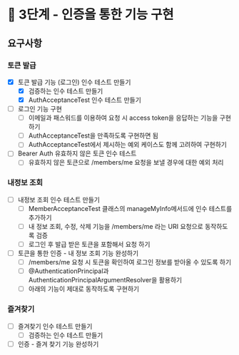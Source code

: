 # 🚀 3단계 - 인증을 통한 기능 구현

## 요구사항

### 토큰 발급

- [X] 토큰 발급 기능 (로그인) 인수 테스트 만들기
  - [X] 검증하는 인수 테스트 만들기
  - [X] AuthAcceptanceTest 인수 테스트 만들기
- [ ] 로그인 기능 구현
  - [ ] 이메일과 패스워드를 이용하여 요청 시 access token을 응답하는 기능을 구현하기
  - [ ] AuthAcceptanceTest을 만족하도록 구현하면 됨
  - [ ] AuthAcceptanceTest에서 제시하는 예외 케이스도 함께 고려하여 구현하기
- [ ] Bearer Auth 유효하지 않은 토큰 인수 테스트
  - [ ] 유효하지 않은 토큰으로 /members/me 요청을 보낼 경우에 대한 예외 처리

### 내정보 조회

- [ ] 내정보 조회 인수 테스트 만들기
  - [ ] MemberAcceptanceTest 클래스의 manageMyInfo메서드에 인수 테스트를 추가하기
  - [ ] 내 정보 조회, 수정, 삭제 기능을 /members/me 라는 URI 요청으로 동작하도록 검증
  - [ ] 로그인 후 발급 받은 토큰을 포함해서 요청 하기
- [ ] 토큰을 통한 인증 - 내 정보 조회 기능 완성하기
  - [ ] /members/me 요청 시 토큰을 확인하여 로그인 정보를 받아올 수 있도록 하기
  - [ ] @AuthenticationPrincipal과 AuthenticationPrincipalArgumentResolver을 활용하기
  - [ ] 아래의 기능이 제대로 동작하도록 구현하기

### 즐겨찾기

- [ ] 즐겨찾기 인수 테스트 만들기
  - [ ] 검증하는 인수 테스트 만들기
- [ ] 인증 - 즐겨 찾기 기능 완성하기
